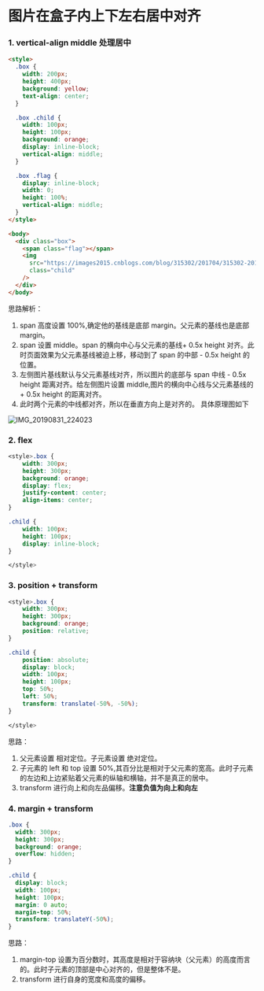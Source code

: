 # 图片在盒子内上下左右居中对齐

### 1. vertical-align middle 处理居中

```html
<style>
  .box {
    width: 200px;
    height: 400px;
    background: yellow;
    text-align: center;
  }

  .box .child {
    width: 100px;
    height: 100px;
    background: orange;
    display: inline-block;
    vertical-align: middle;
  }

  .box .flag {
    display: inline-block;
    width: 0;
    height: 100%;
    vertical-align: middle;
  }
</style>

<body>
  <div class="box">
    <span class="flag"></span>
    <img
      src="https://images2015.cnblogs.com/blog/315302/201704/315302-20170417105850790-1814593961.png"
      class="child"
    />
  </div>
</body>
```

思路解析：

1. span 高度设置 100%,确定他的基线是底部 margin。父元素的基线也是底部 margin。
2. span 设置 middle。span 的横向中心与父元素的基线+ 0.5x height 对齐。此时页面效果为父元素基线被迫上移，移动到了 span 的中部 - 0.5x height 的位置。
3. 左侧图片基线默认与父元素基线对齐，所以图片的底部与 span 中线 - 0.5x height 距离对齐。给左侧图片设置 middle,图片的横向中心线与父元素基线的 + 0.5x height 的距离对齐。
4. 此时两个元素的中线都对齐，所以在垂直方向上是对齐的。
   具体原理图如下

![IMG_20190831_224023](https://shenggao.oss-cn-beijing.aliyuncs.com/blog/2020/07/13/img20190831224023.jpg)

### 2. flex

```css
<style>.box {
    width: 300px;
    height: 300px;
    background: orange;
    display: flex;
    justify-content: center;
    align-items: center;
}

.child {
    width: 100px;
    height: 100px;
    display: inline-block;
}

</style>
```

### 3. position + transform

```css
<style>.box {
    width: 300px;
    height: 300px;
    background: orange;
    position: relative;
}

.child {
    position: absolute;
    display: block;
    width: 100px;
    height: 100px;
    top: 50%;
    left: 50%;
    transform: translate(-50%, -50%);
}

</style>
```

思路：

1. 父元素设置 相对定位。子元素设置 绝对定位。
2. 子元素的 left 和 top 设置 50%,其百分比是相对于父元素的宽高。此时子元素的左边和上边紧贴着父元素的纵轴和横轴，并不是真正的居中。
3. transform 进行向上和向左品偏移。**注意负值为向上和向左**

### 4. margin + transform

```css
.box {
  width: 300px;
  height: 300px;
  background: orange;
  overflow: hidden;
}

.child {
  display: block;
  width: 100px;
  height: 100px;
  margin: 0 auto;
  margin-top: 50%;
  transform: translateY(-50%);
}
```

思路：

1. margin-top 设置为百分数时，其高度是相对于容纳块（父元素）的高度而言的。此时子元素的顶部是中心对齐的，但是整体不是。
2. transform 进行自身的宽度和高度的偏移。
